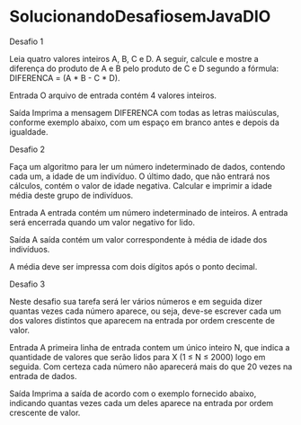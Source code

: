 # SolucionandoDesafiosemJavaDIO

Desafio 1

Leia quatro valores inteiros A, B, C e D. A seguir, calcule e mostre a diferença do produto de A e B pelo produto de C e D segundo a fórmula: DIFERENCA = (A * B - C * D).

Entrada
O arquivo de entrada contém 4 valores inteiros.

Saída
Imprima a mensagem DIFERENCA com todas as letras maiúsculas, conforme exemplo abaixo, com um espaço em branco antes e depois da igualdade.

Desafio 2

Faça um algoritmo para ler um número indeterminado de dados, contendo cada um, a idade de um indivíduo. O último dado, que não entrará nos cálculos, contém o valor de idade negativa. Calcular e imprimir a idade média deste grupo de indivíduos.

Entrada
A entrada contém um número indeterminado de inteiros. A entrada será encerrada quando um valor negativo for lido.

Saída
A saída contém um valor correspondente à média de idade dos indivíduos.

A média deve ser impressa com dois dígitos após o ponto decimal.

Desafio 3

Neste desafio sua tarefa será ler vários números e em seguida dizer quantas vezes cada número aparece, ou seja, deve-se escrever cada um dos valores distintos que aparecem na entrada por ordem crescente de valor.

Entrada
A primeira linha de entrada contem um único inteiro N, que indica a quantidade de valores que serão lidos para X (1 ≤ N ≤ 2000) logo em seguida. Com certeza cada número não aparecerá mais do que 20 vezes na entrada de dados.

Saída
Imprima a saída de acordo com o exemplo fornecido abaixo, indicando quantas vezes cada um deles aparece na entrada por ordem crescente de valor.
